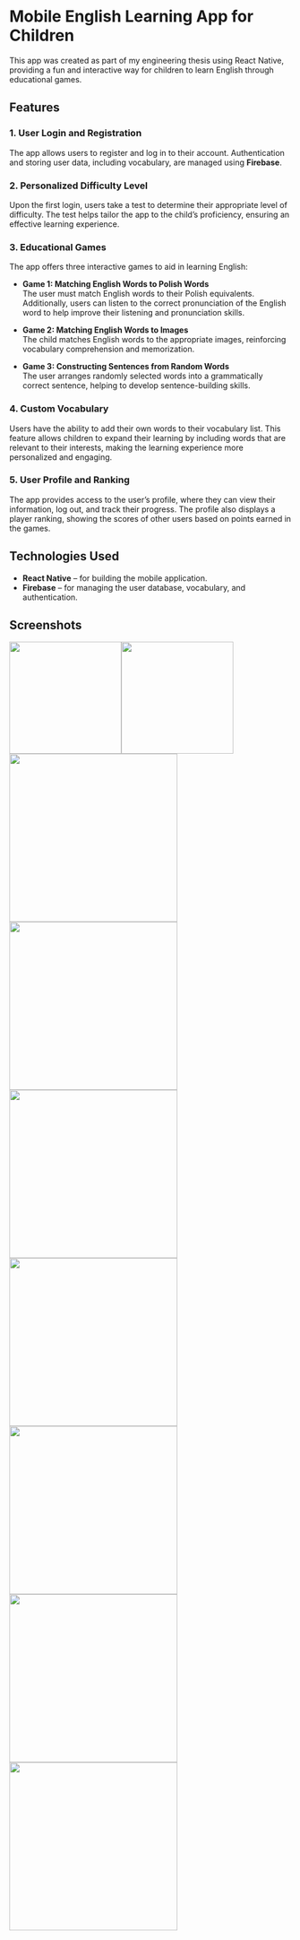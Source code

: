 # Mobile English Learning App for Children

This app was created as part of my engineering thesis using React Native, providing a fun and interactive way for children to learn English through educational games.

## Features

### 1. User Login and Registration
The app allows users to register and log in to their account. Authentication and storing user data, including vocabulary, are managed using **Firebase**.

### 2. Personalized Difficulty Level
Upon the first login, users take a test to determine their appropriate level of difficulty. The test helps tailor the app to the child’s proficiency, ensuring an effective learning experience.

### 3. Educational Games
The app offers three interactive games to aid in learning English:

- **Game 1: Matching English Words to Polish Words**  
  The user must match English words to their Polish equivalents. Additionally, users can listen to the correct pronunciation of the English word to help improve their listening and pronunciation skills.
  
- **Game 2: Matching English Words to Images**  
  The child matches English words to the appropriate images, reinforcing vocabulary comprehension and memorization.

- **Game 3: Constructing Sentences from Random Words**  
  The user arranges randomly selected words into a grammatically correct sentence, helping to develop sentence-building skills.

### 4. Custom Vocabulary
Users have the ability to add their own words to their vocabulary list. This feature allows children to expand their learning by including words that are relevant to their interests, making the learning experience more personalized and engaging.  

### 5. User Profile and Ranking
The app provides access to the user’s profile, where they can view their information, log out, and track their progress. The profile also displays a player ranking, showing the scores of other users based on points earned in the games.

## Technologies Used
- **React Native** – for building the mobile application.
- **Firebase** – for managing the user database, vocabulary, and authentication.


## Screenshots
<img src="screenshots/s1.png" width="200"/><img src="screenshots/s2.png" width="200"/><img src="screenshots/s3.png" width="300"/><img src="screenshots/s4.png" width="300"/><img src="screenshots/s7.png" width="300"/><img src="screenshots/s8.png" width="300"/><img src="screenshots/s9.png" width="300"/><img src="screenshots/s5.png" width="300"/><img src="screenshots/s6.png" width="300"/>

